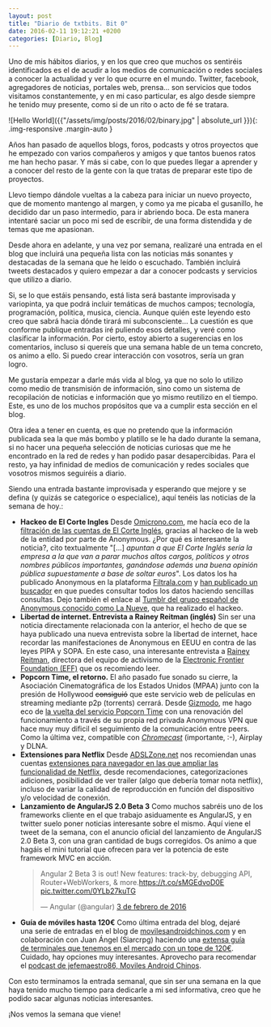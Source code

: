 ```yaml
---
layout: post
title: "Diario de txtbits. Bit 0"
date: 2016-02-11 19:12:21 +0200
categories: [Diario, Blog]
---
```

Uno de mis hábitos diarios, y en los que creo que muchos os sentiréis identificados es el de acudir a los medios de comunicación o redes sociales a conocer la actualidad y ver lo que ocurre en el mundo. Twitter, facebook, agregadores de noticias, portales web, prensa... son servicios que todos visitamos constantemente, y en mi caso particular, es algo desde siempre he tenido muy presente, como si de un rito o acto de fé se tratara.

![Hello World]({{"/assets/img/posts/2016/02/binary.jpg" | absolute_url }}){: .img-responsive .margin-auto }

Años han pasado de aquellos blogs, foros, podcasts y otros proyectos que he empezado con varios compañeros y amigos y que tantos buenos ratos me han hecho pasar. Y más si cabe, con lo que puedes llegar a aprender y a conocer del resto de la gente con la que tratas de preparar este tipo de proyectos.

Llevo tiempo dándole vueltas a la cabeza para iniciar un nuevo proyecto, que de momento mantengo al margen, y como ya me picaba el gusanillo, he decidido dar un paso intermedio, para ir abriendo boca. De esta manera intentaré saciar un poco mi sed de escribir, de una forma distendida y de temas que me apasionan.

Desde ahora en adelante, y una vez por semana, realizaré una entrada en el blog que incluirá una pequeña lista con las noticias más sonantes y destacadas de la semana que he leído o escuchado. También incluirá tweets destacados y quiero empezar a dar a conocer podcasts y servicios que utilizo a diario.

Si, se lo que estáis pensando, está lista será bastante improvisada y variopinta, ya que podrá incluir temáticas de muchos campos; tecnología, programación, politica, musica, ciencia. Aunque quién este leyendo esto creo que sabrá hacia dónde tirará mi subconsciente... La cuestión es que conforme publique entradas iré puliendo esos detalles, y veré como clasificar la información. Por cierto, estoy abierto a sugerencias en los comentarios, incluso si quereís que una semana hable de un tema concreto, os animo a ello. Si puedo crear interacción con vosotros, sería un gran logro.

Me gustaría empezar a darle más vida al blog, ya que no solo lo utilizo como medio de transmisión de información, sino como un sistema de recopilación de noticias e información que yo mismo reutilizo en el tiempo. Este, es uno de los muchos propósitos que va a cumplir esta sección en el blog.

Otra idea a tener en cuenta, es que no pretendo que la información publicada sea la que más bombo y platillo se le ha dado durante la semana, si no hacer una pequeña selección de noticias curiosas que me he encontrado en la red de redes y han podido pasar desapercibidas. Para el resto, ya hay infinidad de medios de comunicación y redes sociales que vosotros mismos seguiréis a diario.

Siendo una entrada bastante improvisada y esperando que mejore y se defina (y quizás se categorice o especialice), aquí tenéis las noticias de la semana de hoy.:

* **Hackeo de El Corte Ingles**
  Desde [Omicrono.com](http://www.omicrono.com/), me hacía eco de la [filtración de las cuentas de El Corte Inglés](http://www.omicrono.com/2016/02/cuentas-filtradas-de-el-corte-ingles/), gracias al hackeo de la web de la entidad por parte de Anonymous. ¿Por qué es interesante la noticia?, cito textualmente "[...] _apuntan a que El Corte Inglés sería la empresa a la que van a parar muchos altos cargos, políticos y otros nombres públicos importantes, ganándose además una buena opinión pública supuestamente a base de soltar euros_". Los datos los ha publicado Anonymous en la plataforma [Filtrala.com](https://filtrala.org) y [han publicado un buscador](https://filtrala.org/cuentas-corteingles/) en que puedes consultar todos los datos haciendo sencillas consultas. Dejo también el enlace al [Tumblr del grupo español de Anonymous conocido como La Nueve](http://la9deanon.tumblr.com/), que ha realizado el hackeo.
* **Libertad de internet. Entrevista a Rainey Reitman (inglés)**
  Sin ser una noticia directamente relacionada con la anterior, el hecho de que se haya publicado una nueva entrevista sobre la libertad de internet, hace recordar las manifestaciones de Anonymous en EEUU en contra de las leyes PIPA y SOPA. En este caso, una interesante entrevista a [Rainey Reitman](https://www.eff.org/about/staff/rainey-reitman), directora del equipo de activismo de la [Electronic Frontier Foundation (EFF)](https://www.eff.org/) que os recomiendo leer.
* **Popcorn Time, el retorno.**
  El año pasado fue sonado su cierre, la Asociación Cinematográfica de los Estados Unidos (MPAA) junto con la presión de Hollywood <del>consiguió</del> que este servicio web de películas en streaming mediante p2p (torrents) cerrará. Desde [Gizmodo](http://es.gizmodo.com/), me hago eco de [la vuelta del servicio Popcorn Time](http://es.gizmodo.com/popcorn-time-ha-vuelto-y-esta-vez-sera-dificil-cerrarlo-1757118727?utm_campaign=Gizmodo_twitter_sf_es&utm_source=gizmodo_twitter_es&utm_medium=socialflow) con una renovación del funcionamiento a través de su propia red privada Anonymous VPN que hace muy muy dificil el seguimiento de la comunicación entre peers. Como la última vez, compatible con _[Chromecast](https://www.google.com/intl/es_es/chromecast/tv/explore/?gclid=CjwKEAiA__C1BRDqyJOQ8_Tq230SJABWBSxnK7KlHTAlDqzXdgs0M32Zvi9fDx1-miT3FuWlxQBQvRoCMNfw_wcB)_ (importante, :-), Airplay y DLNA.
* **Extensiones para Netflix**
  Desde [ADSLZone.net](http://www.adslzone.net/) nos recomiendan unas cuentas [extensiones para navegador en las que ampliar las funcionalidad de Netflix](http://www.adslzone.net/2016/01/28/las-mejores-extensiones-de-chrome-para-exprimir-netflix-como-los-expertos/), desde recomendaciones, categorizaciones adiciones, posibilidad de ver trailer (algo que debería tomar nota netflix), incluso de variar la calidad de reproducción en función del dispositivo y/o velocidad de conexión.
* **Lanzamiento de AngularJS 2.0 Beta 3**
  Como muchos sabréis uno de los frameworks cliente en el que trabajo asiduamente es AngularJS, y en twitter suelo poner noticias interesante sobre el mismo. Aquí viene el tweet de la semana, con el anuncio oficial del lanzamiento de AngularJS 2.0 Beta 3, con una gran cantidad de bugs corregidos. Os animo a que hagáis el mini tutorial que ofrecen para ver la potencia de este framework MVC en acción.
  <blockquote class="twitter-tweet" data-cards="hidden" data-lang="es"><p lang="en" dir="ltr">Angular 2 Beta 3 is out!  New features: track-by, debugging API, Router+WebWorkers, &amp; more.<a href="https://t.co/sMGEdvoD0E">https://t.co/sMGEdvoD0E</a> <a href="https://t.co/0YLb27kuTG">pic.twitter.com/0YLb27kuTG</a></p>&mdash; Angular (@angular) <a href="https://twitter.com/angular/status/694963587157131264?ref_src=twsrc%5Etfw">3 de febrero de 2016</a></blockquote><script async src="https://platform.twitter.com/widgets.js" charset="utf-8"></script>
* **Guía de móviles hasta 120€**
  Como última entrada del blog, dejaré una serie de entradas en el blog de [movilesandroidchinos.com](http://movilesandroidchinos.com/) y en colaboración con Juan Ángel (Siarcrpg) haciendo una [extensa guía de terminales que tenemos en el mercado con un tope de 120€](http://movilesandroidchinos.com/podcast-122). Cuidado, hay opciones muy interesantes. Aprovecho para recomendar el [podcast de jefemaestro86, Moviles Android Chinos](http://www.ivoox.com/podcast-moviles-android-chinos_sq_f1160439_1.html).

Con esto terminamos la entrada semanal, que sin ser una semana en la que haya tenido mucho tiempo para dedicarle a mi sed informativa, creo que he podido sacar algunas noticias interesantes.

¡Nos vemos la semana que viene!